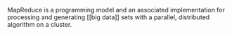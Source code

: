 MapReduce is a programming model and an associated implementation for processing and generating [[big data]] sets with a parallel, distributed algorithm on a cluster.